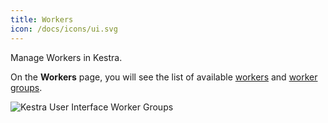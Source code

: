 ```yaml
---
title: Workers
icon: /docs/icons/ui.svg
---
```


Manage Workers in Kestra.

On the **Workers** page, you will see the list of available [workers](../../07.architecture/05.worker.md) and [worker groups](../../06.enterprise/worker-group.md).

![Kestra User Interface Worker Groups](/docs/user-interface-guide/30-Administration-Workers.png)

